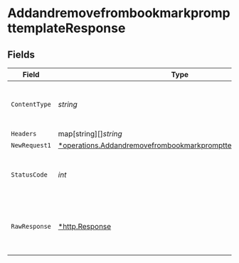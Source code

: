 # AddandremovefrombookmarkprompttemplateResponse


## Fields

| Field                                                                                                                                         | Type                                                                                                                                          | Required                                                                                                                                      | Description                                                                                                                                   |
| --------------------------------------------------------------------------------------------------------------------------------------------- | --------------------------------------------------------------------------------------------------------------------------------------------- | --------------------------------------------------------------------------------------------------------------------------------------------- | --------------------------------------------------------------------------------------------------------------------------------------------- |
| `ContentType`                                                                                                                                 | *string*                                                                                                                                      | :heavy_check_mark:                                                                                                                            | HTTP response content type for this operation                                                                                                 |
| `Headers`                                                                                                                                     | map[string][]*string*                                                                                                                         | :heavy_minus_sign:                                                                                                                            | N/A                                                                                                                                           |
| `NewRequest1`                                                                                                                                 | [*operations.AddandremovefrombookmarkprompttemplateNewRequest1](../../models/operations/addandremovefrombookmarkprompttemplatenewrequest1.md) | :heavy_minus_sign:                                                                                                                            | OK                                                                                                                                            |
| `StatusCode`                                                                                                                                  | *int*                                                                                                                                         | :heavy_check_mark:                                                                                                                            | HTTP response status code for this operation                                                                                                  |
| `RawResponse`                                                                                                                                 | [*http.Response](https://pkg.go.dev/net/http#Response)                                                                                        | :heavy_minus_sign:                                                                                                                            | Raw HTTP response; suitable for custom response parsing                                                                                       |